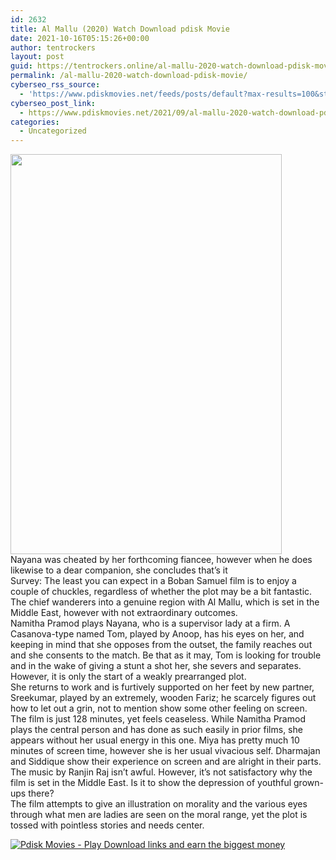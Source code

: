 ```yaml
---
id: 2632
title: Al Mallu (2020) Watch Download pdisk Movie
date: 2021-10-16T05:15:26+00:00
author: tentrockers
layout: post
guid: https://tentrockers.online/al-mallu-2020-watch-download-pdisk-movie/
permalink: /al-mallu-2020-watch-download-pdisk-movie/
cyberseo_rss_source:
  - 'https://www.pdiskmovies.net/feeds/posts/default?max-results=100&start-index=401'
cyberseo_post_link:
  - https://www.pdiskmovies.net/2021/09/al-mallu-2020-watch-download-pdisk-movie.html
categories:
  - Uncategorized
---
```

<div>
  <div class="separator">
    <a href="https://1.bp.blogspot.com/-bURp6ECYy5k/YUGKglOKipI/AAAAAAAAAG0/Uy_VD_3zrqgSMxp_KAQBdclYVbM_enQsACLcBGAsYHQ/s883/Al%2BMallu%2B%25282020%2529%2BWatch%2BDownload%2Bpdisk%2BMovie.jpg" imageanchor="1"><img loading="lazy" border="0" data-original-height="883" data-original-width="600" height="640" src="https://1.bp.blogspot.com/-bURp6ECYy5k/YUGKglOKipI/AAAAAAAAAG0/Uy_VD_3zrqgSMxp_KAQBdclYVbM_enQsACLcBGAsYHQ/w434-h640/Al%2BMallu%2B%25282020%2529%2BWatch%2BDownload%2Bpdisk%2BMovie.jpg" width="434" /></a>
  </div>
  
  <div>
    <span>Nayana was cheated by her forthcoming fiancee, however when he does likewise to a dear companion, she concludes that&#8217;s it&nbsp;</span>
  </div>
  
  <div>
    <span>Survey: The least you can expect in a Boban Samuel film is to enjoy a couple of chuckles, regardless of whether the plot may be a bit fantastic. The chief wanderers into a genuine region with Al Mallu, which is set in the Middle East, however with not extraordinary outcomes.&nbsp;</span>
  </div>
  
  <div>
    <span>Namitha Pramod plays Nayana, who is a supervisor lady at a firm. A Casanova-type named Tom, played by Anoop, has his eyes on her, and keeping in mind that she opposes from the outset, the family reaches out and she consents to the match. Be that as it may, Tom is looking for trouble and in the wake of giving a stunt a shot her, she severs and separates. However, it is only the start of a weakly prearranged plot.&nbsp;</span>
  </div>
  
  <div>
    <span>She returns to work and is furtively supported on her feet by new partner, Sreekumar, played by an extremely, wooden Fariz; he scarcely figures out how to let out a grin, not to mention show some other feeling on screen.&nbsp;</span>
  </div>
  
  <div>
    <span>The film is just 128 minutes, yet feels ceaseless. While Namitha Pramod plays the central person and has done as such easily in prior films, she appears without her usual energy in this one. Miya has pretty much 10 minutes of screen time, however she is her usual vivacious self. Dharmajan and Siddique show their experience on screen and are alright in their parts.&nbsp;</span>
  </div>
  
  <div>
    <span>The music by Ranjin Raj isn&#8217;t awful. However, it&#8217;s not satisfactory why the film is set in the Middle East. Is it to show the depression of youthful grown-ups there?&nbsp;</span>
  </div>
  
  <div>
    <span>The film attempts to give an illustration on morality and the various eyes through what men are ladies are seen on the moral range, yet the plot is tossed with pointless stories and needs center.</span>
  </div>
</div>

[![](https://1.bp.blogspot.com/-KJZYdQTn3nw/YS8VdIdXMyI/AAAAAAAAaw4/BR8dsGkpxw0T8C_4G4ALfMA7cP79KN3kwCLcBGAsYHQ/w400-h58/play_download_buttuons-removebg-preview.png "Pdisk Movies - Play Download links and earn the biggest money")](https://pdisklink.com/1/bnYya3pkMDAzdHpk?dn=1)